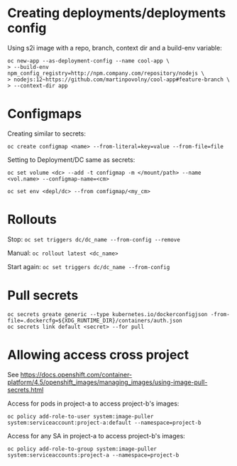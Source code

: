 # Creating deployments/deployments config

Using s2i image with a repo, branch, context dir and a build-env variable:
```
oc new-app --as-deployment-config --name cool-app \
> --build-env npm_config_registry=http://npm.company.com/repository/nodejs \
> nodejs:12~https://github.com/martinpovolny/cool-app#feature-branch \
> --context-dir app
```


# Configmaps

Creating similar to secrets:

```oc create configmap <name> --from-literal=key=value --from-file=file```

Setting to Deployment/DC same as secrets:

```oc set volume <dc> --add -t configmap -m </mount/path> --name <vol.name> --configmap-name=<cm> ```

```oc set env <depl/dc> --from comfigmap/<my_cm>```

# Rollouts

Stop:
```oc set triggers dc/dc_name --from-config --remove```

Manual:
```oc rollout latest <dc_name>```

Start again:
```oc set triggers dc/dc_name --from-config```

# Pull secrets

```
oc secrets greate generic --type kubernetes.io/dockerconfigjson -from-file=.dockercfg=${XDG_RUNTIME_DIR}/containers/auth.json
oc secrets link default <secret> --for pull
```

# Allowing access cross project

See https://docs.openshift.com/container-platform/4.5/openshift_images/managing_images/using-image-pull-secrets.html

Access for pods in project-a to access project-b's images:

```
oc policy add-role-to-user system:image-puller system:serviceaccount:project-a:default --namespace=project-b
```

Access for any SA in project-a to access project-b's images:
```
oc policy add-role-to-group system:image-puller system:serviceaccounts:project-a --namespace=project-b
```
